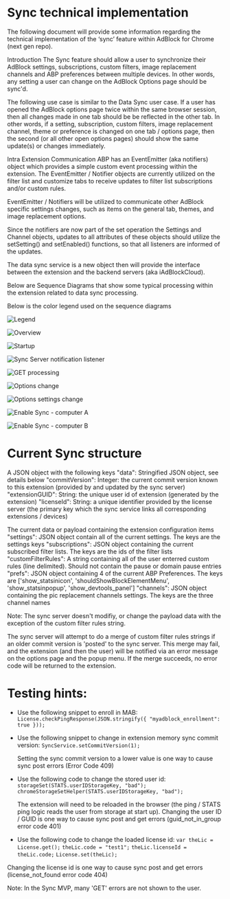# Sync technical implementation

The following document will provide some information regarding the technical implementation of the ‘sync’ feature within AdBlock for Chrome (next gen repo).

Introduction
The Sync feature should allow a user to synchronize their AdBlock settings, subscriptions, custom filters, image replacement channels and ABP preferences between multiple devices.  In other words, any setting a user can change on the AdBlock Options page should be sync'd.

The following use case is similar to the Data Sync user case.  If a user has opened the AdBlock options page twice within the same browser session, then all changes made in one tab should be be reflected in the other tab.  In other words, if a setting, subscription, custom filters, image replacement channel, theme or preference is changed on one tab / options page, then the second (or all other open options pages) should show the same update(s) or changes immediately.

Intra Extension Communication
ABP has an EventEmitter (aka notifiers) object which provides a simple custom event processing within the extension.  The EventEmitter / Notifier objects are currently utilized on the filter list and customize tabs to receive updates to filter list subscriptions and/or custom rules.

EventEmitter / Notifiers will be utilized to communicate other AdBlock specific settings changes, such as items on the general tab, themes, and image replacement options.

Since the notifiers are now part of the set operation the Settings and Channel objects, updates to all attributes of these objects should utilize the setSetting() and setEnabled() functions, so that all listeners are informed of the updates.

The data sync service is a new object then will provide the interface between the extension and the backend servers (aka iAdBlockCloud).

Below are Sequence Diagrams that show some typical processing within the extension related to data sync processing.

Below is the color legend used on the sequence diagrams

![Legend](color-legend.png)

![Overview](data-sync-overview.png)

![Startup](extension-startup-sync-enabled-sd.png)

![Sync Server notification listener](firebase-change-listener-processing-sd.png)

![GET processing](get-processing-sd.png)

![Options change](options-page-settings-change-event-emitter-sd.png)

![Options settings change](options-page-settings-change-sd.png)

![Enable Sync - computer A](user-enables-sync-computer-a-sd.png)

![Enable Sync - computer B](user-enables-sync-computer-b-sd.png)

# Current Sync structure

A JSON object with the following keys
    "data": Stringified JSON object, see details below
    "commitVersion": Integer: the current commit version known to this extension (provided by and updated by the sync server)
    "extensionGUID": String: the unique user id of extension (generated by the extension)
    "licenseId": String: a unique identifier provided by the license server (the primary key which the sync service links all corresponding extensions / devices)

The current data or payload containing the extension configuration items
  "settings": JSON object contain all of the current settings.  The keys are the settings keys
  "subscriptions": JSON object containing the current subscribed filter lists.  The keys are the ids of the filter lists
  "customFilterRules": A string containing all of the user enterred custom rules (line delimited).  Should not contain the pause or domain pause entries
  "prefs": JSON object containing 4 of the current ABP Preferences.  The keys are ['show_statsinicon', 'shouldShowBlockElementMenu', 'show_statsinpopup', 'show_devtools_panel']
  "channels": JSON object containing the pic replacement channels settings.  The keys are the three channel names

Note: The sync server doesn't modifiy, or change the payload data with the exception of the custom filter rules string.

The sync server will attempt to do a merge of custom filter rules strings if an older commit version is 'posted' to the sync server.  This merge may fail, and the extension (and then the user) will be notified via an error message on the options page and the popup menu.  If the merge succeeds, no error code will be returned to the extension.

# Testing hints:

- Use the following snippet to enroll in MAB:
  `License.checkPingResponse(JSON.stringify({ "myadblock_enrollment": true }));`

- Use the following snippet to change in extension memory sync commit version:
  `SyncService.setCommitVersion(1);`

  Setting the sync commit version to a lower value is one way to cause sync post errors (Error Code 409)

- Use the following code to change the stored user id:
  `storageSet(STATS.userIDStorageKey, "bad");`
  `chromeStorageSetHelper(STATS.userIDStorageKey, "bad");`

  The extension will need to be reloaded in the browser (the ping / STATS ping logic reads the user from storage at start up).
  Changing the user ID / GUID is one way to cause sync post and get errors (guid_not_in_group error code 401)

- Use the following code to change the loaded license id:
  `var theLic = License.get();`
  `theLic.code = "test1";`
  `theLic.licenseId = theLic.code;`
  `License.set(theLic);`

Changing the license id is one way to cause sync post and get errors (license_not_found error code 404)

Note: In the Sync MVP, many 'GET' errors are not shown to the user.
